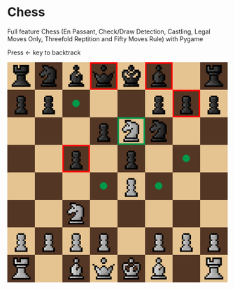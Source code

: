 # Chess
Full feature Chess (En Passant, Check/Draw Detection, Castling, Legal Moves Only, Threefold Reptition and Fifty Moves Rule) with Pygame 

Press ← key to backtrack


![game_play](screenshots/0.png "game_play")
